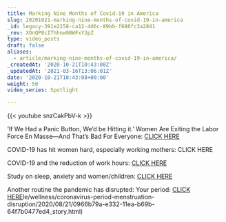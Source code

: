 ```yaml
---
title: Marking Nine Months of Covid-19 in America
slug: 20201021-marking-nine-months-of-covid-19-in-america
_id: legacy-391e2158-ca12-4d6c-89bb-f686fc3a2841
_rev: XOnQP8cIThhnw9BWFxY3pZ
type: video_posts
draft: false
aliases:
  - article/marking-nine-months-of-covid-19-in-america/
_createdAt: '2020-10-21T10:43:08Z'
_updatedAt: '2021-03-16T13:06:01Z'
date: '2020-10-21T10:43:08+00:00'
weight: 50
video_series: Spotlight

---
```

{{< youtube snzCakPbV-k >}}

‘If We Had a Panic Button, We’d be Hitting it.’ Women Are Exiting the Labor Force En Masse—And That’s Bad For Everyone: [CLICK HERE](https://time.com/5900583/women-workforce-economy-covid/)

COVID-19 has hit women hard, especially working mothers: CLICK HERE

COVID-19 and the reduction of work hours: [CLICK HERE](https://onlinelibrary.wiley.com/doi/full/10.1111/gwao.12506)

Study on sleep, anxiety and women/children: [CLICK HERE](https://onlinelibrary.wiley.com/doi/10.1111/jsr.13201)

Another routine the pandemic has disrupted: Your period: [CLICK HERE](https://www.washingtonpost.com/lifestyle/wellness/coronavirus-period-menstruation-disruption/2020/08/21/0966b79a-e332-11ea-b69b-64f7b0477ed4_story.html)le/wellness/coronavirus-period-menstruation-disruption/2020/08/21/0966b79a-e332-11ea-b69b-64f7b0477ed4_story.html)